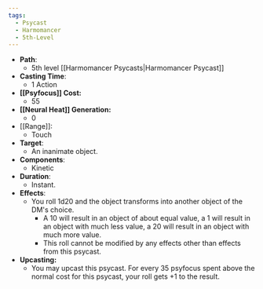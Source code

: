 ```yaml
---
tags:
  - Psycast
  - Harmomancer
  - 5th-Level
---
```

- **Path**:
	- 5th level [[Harmomancer Psycasts|Harmomancer Psycast]]
- **Casting Time**:
	- 1 Action
- **[[Psyfocus]] Cost:**
	- 55
- **[[Neural Heat]] Generation:**
	- 0
- [[Range]]:
	- Touch
- **Target**:
	- An inanimate object.
- **Components**:
	- Kinetic
- **Duration**:
	- Instant.
- **Effects**:
	- You roll 1d20 and the object transforms into another object of the DM's choice.
		- A 10 will result in an object of about equal value, a 1 will result in an object with much less value, a 20 will result in an object with much more value.
		- This roll cannot be modified by any effects other than effects from this psycast.
- **Upcasting:**
	- You may upcast this psycast. For every 35 psyfocus spent above the normal cost for this psycast, your roll gets +1 to the result.
